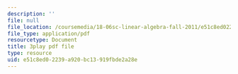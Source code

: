 ```yaml
---
description: ''
file: null
file_location: /coursemedia/18-06sc-linear-algebra-fall-2011/e51c8ed02239a920bc13919fbde2a28e_2IdtqGM6KWU.pdf
file_type: application/pdf
resourcetype: Document
title: 3play pdf file
type: resource
uid: e51c8ed0-2239-a920-bc13-919fbde2a28e
---
```

